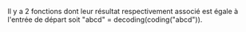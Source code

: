 Il y a 2 fonctions dont leur résultat respectivement associé est égale à l'entrée de départ soit "abcd" = decoding(coding("abcd")).
